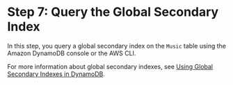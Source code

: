 # Step 7: Query the Global Secondary Index<a name="getting-started-step-7"></a>

In this step, you query a global secondary index on the `Music` table using the Amazon DynamoDB console or the AWS CLI\.

For more information about global secondary indexes, see [Using Global Secondary Indexes in DynamoDB](GSI.md)\.